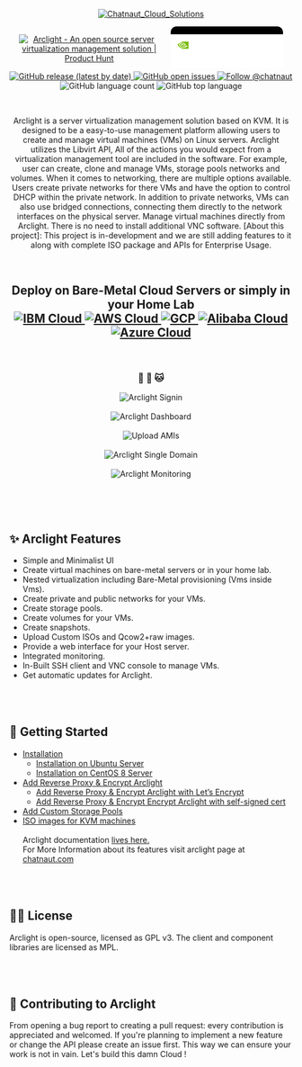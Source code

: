 

<p align="center">
  <a href="https://www.chatnaut.com">
    <img alt="Chatnaut_Cloud_Solutions" src="https://i.imgur.com/3jnqQDr.png" width="300" />
  </a>
</p>
<div style="display: flex; justify-content: center;">
  <div style="width: 250px; height: 60px; background-color: transparent; border-radius:10px; align-items: center; margin-right: 20px;">
    <p align="center">
      <a href="https://www.producthunt.com/posts/arclight?utm_source=badge-featured&utm_medium=badge&utm_souce=badge-arclight" target="_blank">
        <img src="https://api.producthunt.com/widgets/embed-image/v1/featured.svg?post_id=355724&theme=light" alt="Arclight - An open source server virtualization management solution | Product Hunt" style="width: 250px; height: 54px;" width="250" height="54" />
      </a>
    </p>
  </div>
  
<div style="width: 100%; max-width: 200px; height:100%; max-height:59px; border-radius: 10px; background-color: black;">
  <p align="center">
    <img src="./assets/img/nvidia-cloud-validated-lockup-rgb-wht-for-screen.png" alt="Arclight nvidia certified" style="width: 200px; height: 100;"/>
  </p>
</div>
</div>



<p align="center" style="margin-top: 20px;">
<!-- add shield badge for arclight release -->
  <a href="https://github.com/Chatnaut/Arclight/releases">
    <img alt="GitHub release (latest by date)" src="https://img.shields.io/github/v/release/Chatnaut/Arclight?color=success&style=flat-square" />
  </a>
  <!-- add shield badge for open issues -->
  <a href="https://github.com/Chatnaut/Arclight/issues">
    <img alt="GitHub open issues" src="https://img.shields.io/github/issues-raw/Chatnaut/Arclight?style=flat-square" />
  </a>
  <a href="https://twitter.com/intent/follow?screen_name=chatnaut">
    <img src="https://img.shields.io/twitter/follow/chatnaut?style=social" alt="Follow @chatnaut" >
  </a>
  <img alt="GitHub language count" src="https://img.shields.io/github/languages/count/Chatnaut/Arclight?color=blueviolet&style=flat-square" />
  </a>
    <img alt="GitHub top language" src="https://badges.frapsoft.com/os/v3/open-source.svg?v=103">
</p>
</br>

<p align="center">
Arclight is a server virtualization management solution based on KVM. It is designed to be a easy-to-use management platform allowing users to create and manage virtual machines (VMs) on Linux servers. Arclight utilizes the Libvirt API, All of the actions you would expect from a virtualization management tool are included in the software. For example, user can create, clone and manage VMs, storage pools networks and volumes. When it comes to networking, there are multiple options available. Users create private networks for there VMs and have the option to control DHCP within the private network. In addition to private networks, VMs can also use bridged connections, connecting them directly to the network interfaces on the physical server. Manage virtual machines directly from Arclight. There is no need to install additional VNC software. [About this project]: This project is in-development and we are still adding features to it along with complete ISO package and APIs for Enterprise Usage. 
</p></br>
<h2 align="center">Deploy on Bare-Metal Cloud Servers or simply in your Home Lab
</br>
<a href="">
  <img src="https://i.imgur.com/ZJ8AI6a.png" alt="IBM Cloud" width="190">
</a>
<a href="">
  <img src="https://i.imgur.com/EHGRYuJ.png" alt="AWS Cloud" width="140px">
</a> 
<a href="">
  <img src="https://i.imgur.com/R4ciLTU.png" alt="GCP" width="190px">
</a>
<a href="">
  <img src="https://eucoc.cloud/fileadmin/_processed_/c/0/csm_alibaba_square_acb9a96177.png" alt="Alibaba Cloud" width="200px">
</a>
<a href="">
  <img src="https://i.imgur.com/P4DGNP1.png" alt="Azure Cloud" width="200px">
</a>
</h2></br>

<h3 align="center">
 🎉 🚀 🐱
</h3>

<p align="center">
  <img alt="Arclight Signin" src="https://i.imgur.com/76JHYwk.png"></br></br>
  <img alt="Arclight Dashboard" src="https://i.imgur.com/9BpXSEN.png"></br></br>
  <img alt="Upload AMIs" src="https://i.imgur.com/XLxOObI.png"></br></br>
  <img alt="Arclight Single Domain" src="https://i.imgur.com/HbCqa7n.jpg"></br></br>
  <img alt="Arclight Monitoring" src="https://i.imgur.com/HdcHU2V.png"></br></br>
</p>

</br></br>

## ✨ Arclight Features
  - Simple and Minimalist UI 
  - Create virtual machines on bare-metal servers or in your home lab.
  - Nested virtualization including Bare-Metal provisioning (Vms inside Vms).
  - Create private and public networks for your VMs.
  - Create storage pools.
  - Create volumes for your VMs.
  - Create snapshots.
  - Upload Custom ISOs and Qcow2+raw images.
  - Provide a web interface for your Host server.
  - Integrated monitoring.
  - In-Built SSH client and VNC console to manage VMs.
  - Get automatic updates for Arclight.
    </br></br>
    </br></br>

## 🏁 Getting Started

- [Installation](#Installation)
  - [Installation on Ubuntu Server](https://docs.chatnaut.com/getting_started/ubuntu)
  - [Installation on CentOS 8 Server](https://docs.chatnaut.com/getting_started/centos)
- [Add Reverse Proxy & Encrypt Arclight](https://docs.chatnaut.com/encrypt_arclight/)
  - [Add Reverse Proxy & Encrypt Arclight with Let’s Encrypt](https://docs.chatnaut.com/encrypt_arclight/cert)
  - [Add Reverse Proxy & Encrypt Encrypt Arclight with self-signed cert](https://docs.chatnaut.com/encrypt_arclight/self-cert)
- [Add Custom Storage Pools](https://docs.chatnaut.com/add-storage-pool)
- [ISO images for KVM machines](https://docs.chatnaut.com/iso-images-for-kvm)
  </br></br>Arclight documentation <a href="https://docs.chatnaut.com/">lives here.</a></br>
  For More Information about its features visit arclight page at <a href="https://chatnaut.com">chatnaut.com</a>
  </br></br>
  </br></br>

## 👨‍💻 License

Arclight is open-source, licensed as GPL v3. The client and component libraries are licensed as MPL.
</br></br>
</br></br>

## 👋 Contributing to Arclight

From opening a bug report to creating a pull request: every contribution is appreciated and welcomed. If you're planning to implement a new feature or change the API please create an issue first. This way we can ensure your work is not in vain. Let's build this damn Cloud !

